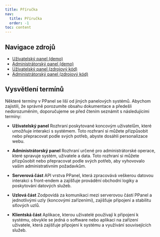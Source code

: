 ```yaml
---
title: Příručka
nav:
  title: Příručka
  order: -1
toc: content
---
```


## Navigace zdrojů

- [Uživatelský panel (demo)](https://user.ppanel.dev)
- [Administrátorský panel (demo)](https://admin.ppanel.dev)
- [Uživatelský panel (zdrojový kód)](https://github.com/perfect-panel/ppanel-web/tree/main/apps/user)
- [Administrátorský panel (zdrojový kód)](https://github.com/perfect-panel/ppanel-web/tree/main/apps/admin)

## Vysvětlení termínů

Některé termíny v PPanel se liší od jiných panelových systémů. Abychom zajistili, že správně porozumíte obsahu dokumentace a předešli nedorozuměním, doporučujeme se před čtením seznámit s následujícími termíny:

- **Uživatelský panel**
  Rozhraní poskytované koncovým uživatelům, které umožňuje interakci s systémem. Toto rozhraní si můžete přizpůsobit nebo přepracovat podle svých potřeb, abyste dosáhli personalizace webu.

- **Administrátorský panel**
  Rozhraní určené pro administrátorské operace, které spravuje systém, uživatele a data. Toto rozhraní si můžete přizpůsobit nebo přepracovat podle svých potřeb, aby vyhovovalo vašim administrativním požadavkům.

- **Serverová část**
  API vrstva PPanel, která zpracovává veškerou datovou interakci s front-endem a zajišťuje provádění obchodní logiky a poskytování datových služeb.

- **Uzlová část**
  Zodpovídá za komunikaci mezi serverovou částí PPanel a jednotlivými uzly (koncovými zařízeními), zajišťuje připojení a stabilitu síťových uzlů.

- **Klientská část**
  Aplikace, kterou uživatelé používají k připojení k systému, obvykle se jedná o software nebo aplikaci na zařízení uživatele, která zajišťuje připojení k systému a využívání souvisejících služeb.

